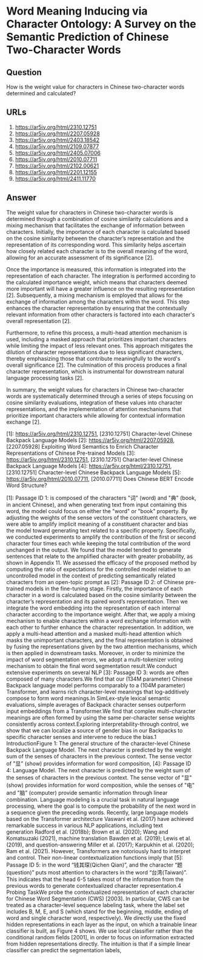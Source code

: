 # Word Meaning Inducing via Character Ontology: A Survey on the Semantic Prediction of Chinese Two-Character Words

## Question

How is the weight value for characters in Chinese two-character words determined and calculated?

## URLs

1. https://ar5iv.org/html/2310.12751
2. https://ar5iv.org/html/2207.05928
3. https://ar5iv.org/html/2403.18542
4. https://ar5iv.org/html/2109.07877
5. https://ar5iv.org/html/2405.07006
6. https://ar5iv.org/html/2010.07711
7. https://ar5iv.org/html/2102.00621
8. https://ar5iv.org/html/2201.12155
9. https://ar5iv.org/html/2411.11770

## Answer

The weight value for characters in Chinese two-character words is determined through a combination of cosine similarity calculations and a mixing mechanism that facilitates the exchange of information between characters. Initially, the importance of each character is calculated based on the cosine similarity between the character’s representation and the representation of its corresponding word. This similarity helps ascertain how closely related each character is to the overall meaning of the word, allowing for an accurate assessment of its significance [2].

Once the importance is measured, this information is integrated into the representation of each character. The integration is performed according to the calculated importance weight, which means that characters deemed more important will have a greater influence on the resulting representation [2]. Subsequently, a mixing mechanism is employed that allows for the exchange of information among the characters within the word. This step enhances the character representation by ensuring that the contextually relevant information from other characters is factored into each character's overall representation [2].

Furthermore, to refine this process, a multi-head attention mechanism is used, including a masked approach that prioritizes important characters while limiting the impact of less relevant ones. This approach mitigates the dilution of character representations due to less significant characters, thereby emphasizing those that contribute meaningfully to the word's overall significance [2]. The culmination of this process produces a final character representation, which is instrumental for downstream natural language processing tasks [2].

In summary, the weight values for characters in Chinese two-character words are systematically determined through a series of steps focusing on cosine similarity evaluations, integration of these values into character representations, and the implementation of attention mechanisms that prioritize important characters while allowing for contextual information exchange [2].

[1]: https://ar5iv.org/html/2310.12751, [2310.12751] Character-level Chinese Backpack Language Models
[2]: https://ar5iv.org/html/2207.05928, [2207.05928] Exploiting Word Semantics to Enrich Character Representations of Chinese Pre-trained Models
[3]: https://ar5iv.org/html/2310.12751, [2310.12751] Character-level Chinese Backpack Language Models
[4]: https://ar5iv.org/html/2310.12751, [2310.12751] Character-level Chinese Backpack Language Models
[5]: https://ar5iv.org/html/2010.07711, [2010.07711] Does Chinese BERT Encode Word Structure?

[1]: Passage ID 1: is composed of the characters "词" (word) and "典" (book, in ancient Chinese), and when generating text from input containing this word, the model could focus on either the "word" or "book" property. By adjusting the weights of the sense vectors of the constituent characters, we were able to amplify implicit meaning of a constituent character and bias the model toward generating text related to a specific property. Specifically, we conducted experiments to amplify the contribution of the first or second character four times each while keeping the total contribution of the word unchanged in the output. We found that the model tended to generate sentences that relate to the amplified character with greater probability, as shown in Appendix 11. We assessed the efficacy of the proposed method by computing the ratio of expectations for the controlled model relative to an uncontrolled model in the context of predicting semantically related characters from an open-topic prompt as
[2]: Passage ID 2: of Chinese pre-trained models in the fine-tuning stage. Firstly, the importance of each character in a word is calculated based on the cosine similarity between the character’s representation and its paired word’s representation. Then we integrate the word embedding into the representation of each internal character according to the importance weight. After that, we apply a mixing mechanism to enable characters within a word exchange information with each other to further enhance the character representation. In addition, we apply a multi-head attention and a masked multi-head attention which masks the unimportant characters, and the final representation is obtained by fusing the representations given by the two attention mechanisms, which is then applied in downstream tasks. Moreover, in order to minimize the impact of word segmentation errors, we adopt a multi-tokenizer voting mechanism to obtain the final word segmentation result.We conduct extensive experiments on several NLP
[3]: Passage ID 3: words are often composed of many characters.We find that our (134M parameter) Chinese Backpack language model performs comparably to a (104M parameter) Transformer, and learns rich character-level meanings that log-additively compose to form word meanings.In SimLex-style lexical semantic evaluations, simple averages of Backpack character senses outperform input embeddings from a Transformer.We find that complex multi-character meanings are often formed by using the same per-character sense weights consistently across context.Exploring interpretability-through control, we show that we can localize a source of gender bias in our Backpacks to specific character senses and intervene to reduce the bias.1 IntroductionFigure 1: The general structure of the character-level Chinese Backpack Language Model. The next character is predicted by the weight sum of the senses of characters in the previous context. The sense vector of "显" (show) provides information for word composition,
[4]: Passage ID 4: Language Model. The next character is predicted by the weight sum of the senses of characters in the previous context. The sense vector of "显" (show) provides information for word composition, while the senses of "电" and "脑" (computer) provide semantic information through linear combination. Language modeling is a crucial task in natural language processing, where the goal is to compute the probability of the next word in a sequence given the preceding words. Recently, large language models based on the Transformer architecture Vaswani et al. (2017) have achieved remarkable success in various NLP applications, including text generation Radford et al. (2018b); Brown et al. (2020); Wang and Komatsuzaki (2021), machine translation Bawden et al. (2019); Lewis et al. (2019), and question-answering Miller et al. (2017); Karpukhin et al. (2020); Ram et al. (2021). However, Transformers are notoriously hard to interpret and control. Their non-linear contextualization functions imply that
[5]: Passage ID 5: in the word “钱其琛(Qichen Qian)”, and the character “题(question)” puts most attention to characters in the word “台湾(Taiwan)”. This indicates that the head 6-5 takes most of the information from the previous words to generate contextualized character representation.4 Probing TaskWe probe the contextualized representation of each character for Chinese Word Segmentation (CWS) [2003]. In particular, CWS can be treated as a character-level sequence labeling task, where the label set includes B, M, E, and S (which stand for the beginning, middle, ending of word and single character word, respectively). We directly use the fixed hidden representations in each layer as the input, on which a trainable linear classifier is built, as Figure 4 shows. We use local classifier rather than the conditional random fields [2001], in order to focus on information extracted from hidden representations directly. The intuition is that if a simple linear classifier can predict the segmentation labels,